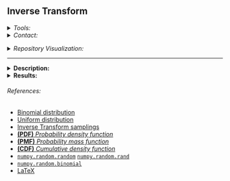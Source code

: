## **Inverse Transform** <br>

<Details>
<Summary> <i>Tools:</i> </Summary>

##### Actions:  [![Repo-Visualization-Badge](https://img.shields.io/badge/Action-Visualization-020521?style=square&logo=github&logoColor=white)](https://githubnext.com/projects/repo-visualization)
##### Main Text-Editor:  [![VSCode-Badge](https://img.shields.io/badge/VSCode-007ACC?style=square&logo=visual-studio-code&logoColor=white)](https://code.visualstudio.com/)  [![Jupyter-Badge](https://img.shields.io/badge/Jupyter-F37626?style=square&logo=Jupyter&logoColor=white)](https://jupyter.org/try)
##### Language:  [![Python-Badge](https://img.shields.io/badge/Python-2b6dd6.svg?style=square&logo=Python&logoColor=green)](https://www.python.org)[![Markdown-Badge](https://img.shields.io/badge/Markdown-000000.svg?style=square&logo=Markdown&logoColor=white)](https://www.markdownguide.org)[![yaml-Badge](https://img.shields.io/badge/YAML-000000?style=square&logo=yaml&logoColor=red)](https://yaml.org)  [![LaTeX-Badge](https://img.shields.io/badge/LaTeX-white.svg?style=flat-square&logo=LaTeX&logoColor=008080)](https://www.latex-project.org)
##### Libraries:  [![Numpy-Badge](https://img.shields.io/badge/Numpy-013243?style=square&logo=numpy&logoColor=white)](https://numpy.org)  [![Matplotlib-Badge](https://img.shields.io/badge/Matplotlib-40403f?style=square&logo=python&logoColor=blue)](https://matplotlib.org)  [![Random-Badge](https://img.shields.io/badge/Math-000000?style=square&logo=python&logoColor=white)](https://docs.python.org/3/library/random.html)
##### Interface:  [![React-Badge](https://img.shields.io/badge/React-61DAFB?style=square&logo=react&logoColor=black)](https://create-react-app.dev)
##### Version Control:  [![GitHub-Badge](https://img.shields.io/badge/GitHub-100000?style=square&logo=github&logoColor=white)](https://github.com)  [![Git-Badge](https://img.shields.io/badge/Git-F05032.svg?style=square&logo=Git&logoColor=white)](https://git-scm.com)
[![Git-Commads](https://img.shields.io/badge/Git%20Commands-gray?style=square&logo=git&logoColor=white)](https://github.com/EstebanMqz/Git-Commands)
##### License:&nbsp;[![License: MIT](https://img.shields.io/badge/License-MIT-yellow.svg)](https://opensource.org/licenses/MIT)

</Details>


<Details>
<Summary> <i>Contact:</i> </Summary>

[![Website](https://img.shields.io/badge/Website-ffffff?style=square&logo=opera&logoColor=red)](https://estebanmqz.com) [![LinkedIn](https://img.shields.io/badge/LinkedIn-041a80?style=square&logo=linkedin&logoColor=white)](https://www.linkedin.com/in/esteban-m65381722210212839/) [![Portfolio](https://img.shields.io/badge/Github-Portfolio-010b38?style=square&logo=github&logoColor=black)](https://estebanmqz.github.io/Portfolio/) [![E-mail](https://img.shields.io/badge/Business-Mail-052ce6?style=square&logo=mail&logoColor=white)](mailto:esteban@esteban.com)  

![GitHub Logo](https://github.com/EstebanMqz.png?size=25) [![Github](https://img.shields.io/badge/Github-000000?style=square&logo=github&logoColor=white)](https://github.com/EstebanMqz)
<br><br>


[MarcoSC08](https://github.com/MarcoSC08)

</Details>

<a name ="rpeo-visualization"></a>

<Details> <Summary> <i> Repository Visualization: </i> </Summary>
  
[![Repository](https://img.shields.io/badge/Repository-0089D6?style=square&logo=microsoft-azure&logoColor=white)](https://mango-dune-07a8b7110.1.azurestaticapps.net/?repo=EstebanMqz%2FInverse-Transform) [![Jupyter](https://img.shields.io/badge/Render-nbviewer-000000?style=square&logo=jupyter&logoColor=orange)](https://nbviewer.org/github/EstebanMqz/Inverse-Transform/blob/main/Inverse-Transform.ipynb)


<img src="diagram.svg" width="280" height="280">

</Details>

---

<Details> <Summary> <b> Description: </b> </Summary>
  
<br>

[Github-app parse](https://github.com/EstebanMqz/Inverse-Transform/blob/main/images/Description.jpg)

In this repository the [**Inverse-transform**](README.md#references) method is illustrated with $n=10000$ samplings for the following:

<b>1.</b> [*`CDF`*](README.md#References) $\rightarrow$ $F(x)$  = $\frac{2}{\pi}\sin^{-1}(\sqrt x)$

$$U = F^{-1}(X) = \sin^{2}(\frac{\pi}{2}X)$$

where $X~\sim U(a, b)$ is [***uniformly distributed***](README.md#references) by definition. 

<b>2.</b> [***Binomial distribution***](README.md#references) (<i>discrete</i>) with a [*`PMF`*](README.md#References) $X \sim B(X=k; n, p)$.

$$Pr(X=k;n,p) = \binom{n}{k} p^k (1-p)^{n-k}$$

where the binomial coefficient combinatorial of $k$ sucesses possible in $n$ trials $_n C_k$ can be expressed as:
$$_n C_k = \frac{n!}{k!(n-k)!}$$

And generalized to the $k + 1$ $\times$ $\frac{p}{1-p}$ ratio:

$$Pr(k+1;n,p) = \frac{n!}{(k+1)(k)!(n-k-1)!} p^{k+1} (1-p)^{n-k-1}$$

$$Pr(k+1;n,p) = \frac{n-k}{(k+1)(1-p)} p^{k+1} (1-p)^{n-k-1}$$

$$Pr(k+1;n,p) = \frac{n-k}{(k+1)(1-p)} p (p^k (1-p)^{n-k})$$

$\therefore$ the $p$ prob. of $k$ sucesses in $n$ trials $\times$ their ratio is:

$$Pr(k+1;n,p) = \frac{(n-k) p}{(k+1)(1-p)} Pr(k;n,p)$$

<i>Samplings made with [`numpy.random.random`](README.md#references) & [`numpy.random.binomial`](README.md#references), validated with `matplotlib`.</i><br>

</Details>

<Details> <Summary> <b> Results: </b> </Summary>

<br>

$F(x)$  = $\frac{2}{\pi}\sin^{-1}(\sqrt x)$<br>

<br>

<img src="/images/IT_ArcSin.jpg" width="630" height="440">

$X \sim B(X=k; n, p)$<br>

<img src="/images/IT_X~B.jpg" width="616" height="837">

</Details>

###### References:

<a name ="References"></a>

+ [Binomial distribution](https://en.wikipedia.org/wiki/Binomial_distribution)<br>
+ [Uniform distribution](https://en.wikipedia.org/wiki/Continuous_uniform_distribution#Related_distributions)<br>
+ [Inverse Transform samplings](https://en.wikipedia.org/wiki/Inverse_transform_sampling)<br>
+ [<b>(PDF)</b> <i> Probability density function </i>](https://en.wikipedia.org/wiki/Probability_density_function)<br>
+ [<b>(PMF)</b> <i> Probability mass function </i>](https://en.wikipedia.org/wiki/Probability_mass_function)<br>
+ [<b>(CDF)</b> <i> Cumulative density function </i>](https://en.wikipedia.org/wiki/Cumulative_distribution_function)<br>
+ [`numpy.random.random`](https://numpy.org/doc/stable/reference/random/generated/numpy.random.random.html) [`numpy.random.rand`](https://numpy.org/doc/stable/reference/random/generated/numpy.random.rand.html)  
+ [`numpy.random.binomial`](https://numpy.org/doc/stable/reference/random/generated/numpy.random.binomial.html)<br>
+ [LaTeX](https://en.wikipedia.org/wiki/List_of_mathematical_symbols_by_subject)<br>